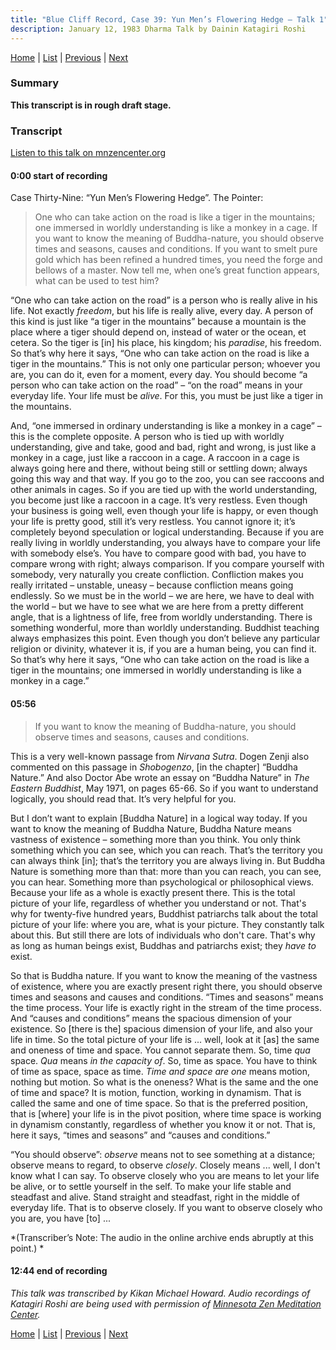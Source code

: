 ```yaml
---
title: "Blue Cliff Record, Case 39: Yun Men’s Flowering Hedge – Talk 1"
description: January 12, 1983 Dharma Talk by Dainin Katagiri Roshi
---
```


[Home](index) \| [List](list#1983) \| 
[Previous](1982-12-22-Blue-Cliff-Record-Case-38-Talk-1) \| 
[Next](1984-03-21-Mindfulness-Talk-1)

### Summary

**This transcript is in rough draft stage.**

### Transcript

<a href="https://www.mnzencenter.org/the-dainin-katagiri-audio-archive/blue-cliff-record-case-39-lecture-1" target="_blank">Listen to this talk on mnzencenter.org</a> 

#### 0:00 start of recording

Case Thirty-Nine: “Yun Men’s Flowering Hedge”. The Pointer:

> One who can take action on the road is like a tiger in the mountains; one immersed in worldly understanding is like a monkey in a cage. If you want to know the meaning of Buddha-nature, you should observe times and seasons, causes and conditions. If you want to smelt pure gold which has been refined a hundred times, you need the forge and bellows of a master. Now tell me, when one’s great function appears, what can be used to test him?

“One who can take action on the road” is a person who is really alive in his life. Not exactly *freedom*, but his life is really alive, every day. A person of this kind is just like “a tiger in the mountains” because a mountain is the place where a tiger should depend on, instead of water or the ocean, et cetera. So the tiger is [in] his place, his kingdom; his *paradise*, his freedom. So that’s why here it says, “One who can take action on the road is like a tiger in the mountains.” This is not only one particular person; whoever you are, you can do it, even for a moment, every day. You should become “a person who can take action on the road” – “on the road” means in your everyday life. Your life must be *alive*. For this, you must be just like a tiger in the mountains.

And, “one immersed in ordinary understanding is like a monkey in a cage” – this is the complete opposite. A person who is tied up with worldly understanding, give and take, good and bad, right and wrong, is just like a monkey in a cage, just like a raccoon in a cage. A raccoon in a cage is always going here and there, without being still or settling down; always going this way and that way. If you go to the zoo, you can see raccoons and other animals in cages. So if you are tied up with the world understanding, you become just like a raccoon in a cage. It’s very restless. Even though your business is going well, even though your life is happy, or even though your life is pretty good, still it’s very restless. You cannot ignore it; it’s completely beyond speculation or logical understanding. Because if you are really living in worldly understanding, you always have to compare your life with somebody else’s. You have to compare good with bad, you have to compare wrong with right; always comparison. If you compare yourself with somebody, very naturally you create confliction. Confliction makes you really irritated – unstable, uneasy – because confliction means going endlessly. So we must be in the world – we are here, we have to deal with the world – but we have to see what we are here from a pretty different angle, that is a lightness of life, free from worldly understanding. There is something wonderful, more than worldly understanding. Buddhist teaching always emphasizes this point. Even though you don’t believe any particular religion or divinity, whatever it is, if you are a human being, you can find it. So that’s why here it says, “One who can take action on the road is like a tiger in the mountains; one immersed in worldly understanding is like a monkey in a cage.” 

#### 05:56

> If you want to know the meaning of Buddha-nature, you should observe times and seasons, causes and conditions. 

This is a very well-known passage from *Nirvana Sutra*. Dogen Zenji also commented on this passage in *Shobogenzo*, [in the chapter] “Buddha Nature.” And also Doctor Abe wrote an essay on “Buddha Nature” in *The Eastern Buddhist*, May 1971, on pages 65-66. So if you want to understand logically, you should read that. It’s very helpful for you. 

But I don’t want to explain [Buddha Nature] in a logical way today. If you want to know the meaning of Buddha Nature, Buddha Nature means vastness of existence – something more than you think. You only think something which you can see, which you can reach. That’s the territory you can always think [in]; that’s the territory you are always living in. But Buddha Nature is something more than that: more than you can reach, you can see, you can hear. Something more than psychological or philosophical views. Because your life as a whole is exactly present there. This is the total picture of your life, regardless of whether you understand or not. That's why for twenty-five hundred years, Buddhist patriarchs talk about the total picture of your life: where you are, what is your picture. They constantly talk about this. But still there are lots of individuals who don't care. That's why as long as human beings exist, Buddhas and patriarchs exist; they *have to* exist. 

So that is Buddha nature. If you want to know the meaning of the vastness of existence, where you are exactly present right there, you should observe times and seasons and causes and conditions. “Times and seasons” means the time process. Your life is exactly right in the stream of the time process. And “causes and conditions” means the spacious dimension of your existence. So [there is the] spacious dimension of your life, and also your life in time. So the total picture of your life is ... well, look at it [as] the same and oneness of time and space. You cannot separate them. So, time *qua* space. *Qua* means *in the capacity of*. So, time as space. You have to think of time as space, space as time. *Time and space are one* means motion, nothing but motion. So what is the oneness? What is the same and the one of time and space? It is motion, function, working in dynamism. That is called the same and one of time space. So that is the preferred position, that is [where] your life is in the pivot position, where time space is working in dynamism constantly, regardless of whether you know it or not. That is, here it says, “times and seasons” and “causes and conditions.” 

“You should observe”: *observe* means not to see something at a distance; observe means to regard, to observe *closely*. Closely means ... well, I don't know what I can say. To observe closely who you are means to let your life be alive, or to settle yourself in the self. To make your life stable and steadfast and alive. Stand straight and steadfast, right in the middle of everyday life. That is to observe closely. If you want to observe closely who you are, you have [to] ...

*(Transcriber’s Note: The audio in the online archive ends abruptly at this point.)
*

#### 12:44 end of recording

*This talk was transcribed by Kikan Michael Howard. Audio recordings of Katagiri Roshi are being used with permission of [Minnesota Zen Meditation Center](https://www.mnzencenter.org/katagiri-project.html).*

[Home](index) \| [List](list#1983) \| 
[Previous](1982-12-22-Blue-Cliff-Record-Case-38-Talk-1) \| 
[Next](1984-03-21-Mindfulness-Talk-1)